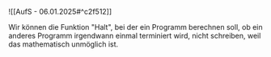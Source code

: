 ![[AufS - 06.01.2025#^c2f512]]

Wir können die Funktion "Halt", bei der ein Programm berechnen soll, ob ein anderes Programm irgendwann einmal terminiert wird, nicht schreiben, weil das mathematisch unmöglich ist.
